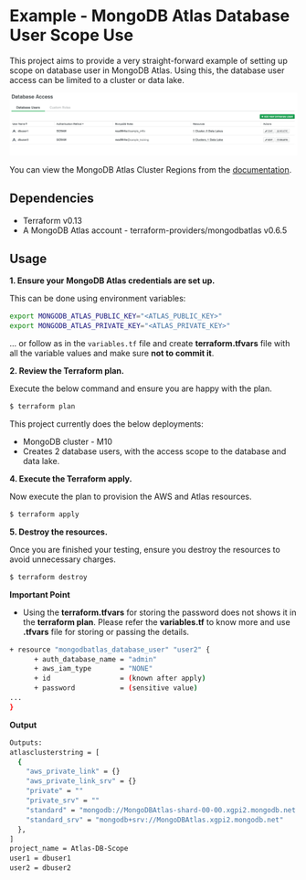 # Example - MongoDB Atlas Database User Scope Use

This project aims to provide a very straight-forward example of setting up scope on database user in MongoDB Atlas. Using this, the database user access can be limited to a cluster or data lake.

![MongoDB Atlas DB User](https://github.com/nikhil-mongo/atlas-database-users/blob/master/atlas-1.png?raw=true)

You can view the MongoDB Atlas Cluster Regions from the [documentation](https://docs.atlas.mongodb.com/cloud-providers-regions/).

## Dependencies

* Terraform v0.13
* A MongoDB Atlas account - terraform-providers/mongodbatlas v0.6.5

## Usage

**1\. Ensure your MongoDB Atlas credentials are set up.**

This can be done using environment variables:


```bash
export MONGODB_ATLAS_PUBLIC_KEY="<ATLAS_PUBLIC_KEY>"
export MONGODB_ATLAS_PRIVATE_KEY="<ATLAS_PRIVATE_KEY>"
```

... or follow as in the `variables.tf` file and create **terraform.tfvars** file with all the variable values and make sure **not to commit it**.

**2\. Review the Terraform plan.**

Execute the below command and ensure you are happy with the plan.

``` bash
$ terraform plan
```
This project currently does the below deployments:

- MongoDB cluster - M10
- Creates 2 database users, with the access scope to the database and data lake.

**4\. Execute the Terraform apply.**

Now execute the plan to provision the AWS and Atlas resources.

``` bash
$ terraform apply
```

**5\. Destroy the resources.**

Once you are finished your testing, ensure you destroy the resources to avoid unnecessary charges.

``` bash
$ terraform destroy
```

**Important Point**

- Using the **terraform.tfvars** for storing the password does not shows it in the **terraform plan**. Please refer the **variables.tf** to know more and use **.tfvars** file for storing or passing the details.

```bash
+ resource "mongodbatlas_database_user" "user2" {
      + auth_database_name = "admin"
      + aws_iam_type       = "NONE"
      + id                 = (known after apply)
      + password           = (sensitive value)
...
}
```

**Output**

```bash
Outputs:
atlasclusterstring = [
  {
    "aws_private_link" = {}
    "aws_private_link_srv" = {}
    "private" = ""
    "private_srv" = ""
    "standard" = "mongodb://MongoDBAtlas-shard-00-00.xgpi2.mongodb.net:27017,MongoDBAtlas-shard-00-01.xgpi2.mongodb.net:27017,MongoDBAtlas-shard-00-02.xgpi2.mongodb.net:27017/?ssl=true&authSource=admin&replicaSet=atlas-90b49a-shard-0"
    "standard_srv" = "mongodb+srv://MongoDBAtlas.xgpi2.mongodb.net"
  },
]
project_name = Atlas-DB-Scope
user1 = dbuser1
user2 = dbuser2
```
